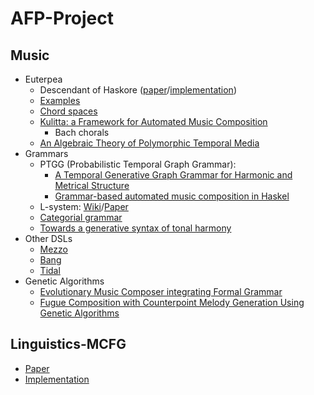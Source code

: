 # AFP-Project

## Music
* Euterpea
  - Descendant of Haskore ([paper](https://pdfs.semanticscholar.org/d6f7/5a1ef317f332f6ddd8513767693aea307cbd.pdf?_ga=2.152474619.393039067.1518352773-1445241241.1513027481)/[implementation](https://hackage.haskell.org/package/haskore))
  - [Examples](http://www.euterpea.com/examples/)
  - [Chord spaces](https://pdfs.semanticscholar.org/649b/24ad59b85db89bde236f94da94293020bead.pdf?_ga=2.180901605.393039067.1518352773-1445241241.1513027481)
  - [Kulitta: a Framework for Automated Music Composition](http://54.187.142.212/wp-content/uploads/2014/09/dissertation.pdf)
    + Bach chorals
  - [An Algebraic Theory of Polymorphic Temporal Media](http://cpsc.yale.edu/sites/default/files/files/tr1259.pdf)
* Grammars
  - PTGG (Probabilistic Temporal Graph Grammar):
    + [A Temporal Generative Graph Grammar for Harmonic and Metrical Structure](https://www.researchgate.net/publication/281557620_A_Temporal_Generative_Graph_Grammar_for_Harmonic_and_Metrical_Structure)
    + [Grammar-based automated music composition in Haskel](https://www.researchgate.net/publication/261853177_Grammar-based_automated_music_composition_in_Haskell)
  - L-system: [Wiki](https://en.wikipedia.org/wiki/L-system)/[Paper](https://pdfs.semanticscholar.org/9123/df9a77c2ed7b65ed4e3d65d4a23b39ddd407.pdf?_ga=2.237024064.1779610836.1518262566-1445241241.1513027481)
  - [Categorial grammar](http://www.cis.upenn.edu/~halleyy/categorial.pdf)
  - [Towards a generative syntax of tonal harmony](http://musicweb.ucsd.edu/~sdubnov/Mu270d/Harmony/Rohrmeier2011.pdf)
* Other DSLs
  - [Mezzo](http://hackage.haskell.org/package/mezzo)
  - [Bang](https://hackage.haskell.org/package/Bang)
  - [Tidal](https://tidalcycles.org/)
* Genetic Algorithms
  - [Evolutionary Music Composer integrating Formal Grammar](https://www.researchgate.net/publication/220741767_Evolutionary_Music_Composer_integrating_Formal_Grammar)
  - [Fugue Composition with Counterpoint Melody Generation Using Genetic Algorithms](https://link.springer.com/content/pdf/10.1007%2F978-3-540-31807-1_7.pdf)

## Linguistics-MCFG
* [Paper](https://pdfs.semanticscholar.org/fff9/c5ea4d40bd9a53bee9268012b6aec881a548.pdf?_ga=2.240760003.1779610836.1518262566-1445241241.1513027481)
* [Implementation](https://github.com/heatherleaf/MCFParser.py)
